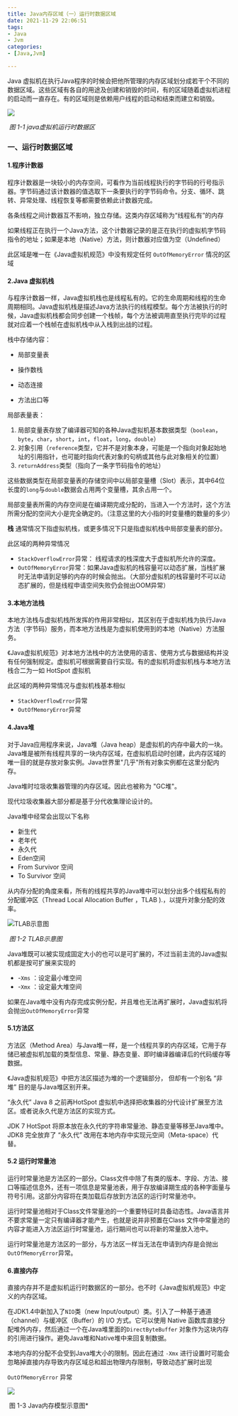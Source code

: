 ```yaml
---
title: Java内存区域（一）运行时数据区域
date: 2021-11-29 22:06:51
tags:
- Java
- Jvm
categories:
- [Java,Jvm]

---
```


Java 虚拟机在执行Java程序的时候会把他所管理的内存区域划分成若干个不同的数据区域。这些区域有各自的用途及创建和销毁的时间，有的区域随着虚拟机进程的启动而一直存在。有的区域则是依赖用户线程的启动和结束而建立和销毁。

![](https://cdn.jsdelivr.net/gh/Xiaomy749/metocs_pic/202111292221629.jpg)

​																												*图 1-1 java虚拟机运行时数据区*

### 一、运行时数据区域

#### 1.程序计数器

程序计数器是一块较小的内存空间，可看作为当前线程执行的字节码的行号指示器。字节码通过该计数器的值选取下一条要执行的字节码命令。分支、循环、跳转、异常处理、线程恢复等都需要依赖此计数器完成。

各条线程之间计数器互不影响，独立存储。这类内存区域称为“线程私有”的内存

如果线程正在执行一个Java方法，这个计数器记录的是正在执行的虚拟机字节码指令的地址；如果是本地（Native）方法，则计数器对应值为空（Undefined）

此区域是唯一在《Java虚拟机规范》中没有规定任何 `OutOfMemoryError` 情况的区域

#### 2.Java 虚拟机栈

与程序计数器一样，Java虚拟机栈也是线程私有的。它的生命周期和线程的生命周期相同。Java虚拟机栈是描述Java方法执行的线程模型。每个方法被执行的时候，Java虚拟机栈都会同步创建一个栈帧，每个方法被调用直至执行完毕的过程就对应着一个栈帧在虚拟机栈中从入栈到出战的过程。

栈中存储内容：

- 局部变量表

- 操作数栈

- 动态连接

- 方法出口等

  

局部表量表：

1. 局部变量表存放了编译器可知的各种Java虚拟机基本数据类型（`boolean`，`byte`，`char`，`short`，`int`，`float`，`long`，`double`）
2. 对象引用（`reference`类型，它并不是对象本身，可能是一个指向对象起始地址的引用指针，也可能时指向代表对象的句柄或其他与此对象相关的位置）
3. `returnAddress`类型（指向了一条字节码指令的地址）

这些数据类型在局部变量表的存储空间中以局部变量槽（Slot）表示，其中64位长度的`long`与`double`数据会占用两个变量槽，其余占用一个。

局部变量表所需的内存空间是在编译期完成分配的，当进入一个方法时，这个方法所需分配的空间大小是完全确定的。（注意这里的大小指的时变量槽的数量的多少）

**栈** 通常情况下指虚拟机栈，或更多情况下只是指虚拟机栈中局部变量表的部分。

此区域的两种异常情况

- `StackOverflowError`异常： 线程请求的栈深度大于虚拟机所允许的深度。
- `OutOfMemoryError`异常：如果Java虚拟机的栈容量可以动态扩展，当栈扩展时无法申请到足够的内存的时候会抛出。（大部分虚拟机的栈容量时不可以动态扩展的，但是线程申请空间失败仍会抛出OOM异常）

#### 3.本地方法栈

本地方法栈与虚拟机栈所发挥的作用非常相似，其区别在于虚拟机栈为执行Java方法（字节码）服务，而本地方法栈是为虚拟机使用到的本地（Native）方法服务。

《Java虚拟机规范》对本地方法栈中的方法使用的语言、使用方式与数据结构并没有任何强制规定。虚拟机可根据需要自行实现。有的虚拟机将虚拟机栈与本地方法栈合二为一如 HotSpot 虚拟机

此区域的两种异常情况与虚拟机栈基本相似

- `StackOverflowError`异常
- `OutOfMemoryError`异常

#### 4.Java堆

对于Java应用程序来说，Java堆（Java heap）是虚拟机的内存中最大的一块。Java堆是被所有线程共享的一块内存区域，在虚拟机启动时创建，此内存区域的唯一目的就是存放对象实例。Java世界里"几乎"所有对象实例都在这里分配内存。

Java堆时垃圾收集器管理的内存区域。因此也被称为 "GC堆"。

现代垃圾收集器大部分都是基于分代收集理论设计的。

Java堆中经常会出现以下名称

- 新生代
- 老年代
- 永久代 
- Eden空间
- From Survivor 空间
- To Survivor 空间

从内存分配的角度来看，所有的线程共享的Java堆中可以划分出多个线程私有的分配缓冲区（Thread Local Allocation Buffer ，TLAB ).，以提升对象分配的效率。

![TLAB示意图](https://cdn.jsdelivr.net/gh/Xiaomy749/metocs_pic/202112012024611.jpg)

​																													*图 1-2 TLAB示意图*

Java堆既可以被实现成固定大小的也可以是可扩展的，不过当前主流的Java虚拟机都是按可扩展来实现的

- -`Xms` ：设定最小堆空间
- -`Xmx` ：设定最大堆空间

如果在Java堆中没有内存完成实例分配，并且堆也无法再扩展时，Java虚拟机将会抛出`OutOfMemoryError`异常 

#### 5.1方法区

方法区（Method Area）与Java堆一样，是一个线程共享的内存区域，它用于存储已被虚拟机加载的类型信息、常量、静态变量、即时编译器编译后的代码缓存等数据。

《Java虚拟机规范》中把方法区描述为堆的一个逻辑部分， 但却有一个别名 “非堆” 目的是与Java堆区别开来。

“永久代” Java 8 之前再HotSpot 虚拟机中选择把收集器的分代设计扩展至方法区。或者说永久代是方法区的实现方式。

JDK 7 HotSpot 将原本放在永久代的字符串常量池、静态变量等移至Java堆中。JDK8 完全放弃了 “永久代” 改用在本地内存中实现元空间（Meta-space）代替。

#### 5.2 运行时常量池

运行时常量池是方法区的一部分。Class文件中除了有类的版本、字段、方法、接口等描述信息外，还有一项信息是常量池表，用于存放编译期生成的各种字面量与符号引用。这部分内容将在类加载后存放到方法区的运行时常量池中。

运行时常量池相对于Class文件常量池的一个重要特征时具备动态性。Java语言并不要求常量一定只有编译器才能产生，也就是说并非预置在Class 文件中常量池的内容才能进入方法区运行时常量池，运行期间也可以将新的常量放入池中。

运行时常量池是方法区的一部分，与方法区一样当无法在申请到内存是会抛出`OutOfMemoryError`异常。

#### 6.直接内存

直接内存并不是虚拟机运行时数据区的一部分。也不时《Java虚拟机规范》中定义的内存区域。

在JDK1.4中新加入了`NIO`类（new Input/output）类。引入了一种基于通道（channel）与缓冲区（Buffer）的 I/O 方式。它可以使用 Native 函数库直接分配堆外内存，然后通过一个在Java堆里面的`DirectByteBuffer` 对象作为这块内存的引用进行操作。避免Java堆和Native堆中来回复制数据。

本地内存的分配不会受到Java堆大小的限制。因此在通过 `-Xmx` 进行设置时可能会忽略掉直接内存导致内存区域总和超出物理内存限制，导致动态扩展时出现 

`OutOfMemoryError` 异常

![](https://cdn.jsdelivr.net/gh/Xiaomy749/metocs_pic/202112052056838.png)

​																												图 1-3 Java内存模型示意图*

